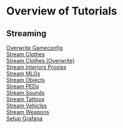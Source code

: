 # Overview of Tutorials

## Streaming

[Overwrite Gameconfig](overwrite_gameconfig.md) \
[Stream Clothes](stream_clothes.md) \
[Stream Clothes (Overwrite)](stream_clothes_overwrite.md) \
[Stream Interiors Proxies](stream_interiorsproxies.meta.md) \
[Stream MLOs](stream_mlos.md) \
[Stream Objects](stream_objects.md) \
[Stream PEDs](stream_peds.md) \
[Stream Sounds](stream_sounds.md) \
[Stream Tattoos](stream_tattoos.md) \
[Stream Vehicles](stream_vehicles.md) \
[Stream Weapons](stream_weapons.md) \
[Setup Grafana](setup_grafana.md)
